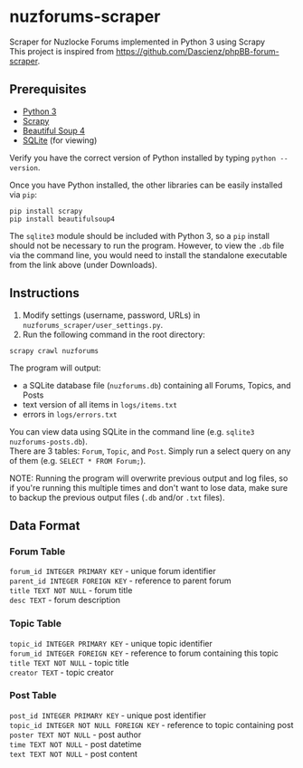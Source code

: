 # nuzforums-scraper
Scraper for Nuzlocke Forums implemented in Python 3 using Scrapy\
This project is inspired from https://github.com/Dascienz/phpBB-forum-scraper.

## Prerequisites
* [Python 3](https://www.python.org/downloads/)
* [Scrapy](https://scrapy.org/)
* [Beautiful Soup 4](https://www.crummy.com/software/BeautifulSoup/)
* [SQLite](https://www.sqlite.org/index.html) (for viewing)

Verify you have the correct version of Python installed by typing `python --version`.

Once you have Python installed, the other libraries can be easily installed via `pip`:

```
pip install scrapy
pip install beautifulsoup4
```

The `sqlite3` module should be included with Python 3, so a `pip` install should not be necessary to run the program. However, to view the `.db` file via the command line, you would need to install the standalone executable from the link above (under Downloads).

## Instructions
1. Modify settings (username, password, URLs) in `nuzforums_scraper/user_settings.py`.
2. Run the following command in the root directory:
```
scrapy crawl nuzforums
```
The program will output:
* a SQLite database file (`nuzforums.db`) containing all Forums, Topics, and Posts
* text version of all items in `logs/items.txt`
* errors in `logs/errors.txt`

You can view data using SQLite in the command line (e.g. `sqlite3 nuzforums-posts.db`).\
There are 3 tables: `Forum`, `Topic`, and `Post`. Simply run a select query on any of them (e.g. `SELECT * FROM Forum;`).

NOTE: Running the program will overwrite previous output and log files, so if you're running this multiple times and don't want to lose data, make sure to backup the previous output files (`.db` and/or `.txt` files). 

## Data Format
### Forum Table
`forum_id INTEGER PRIMARY KEY` - unique forum identifier\
`parent_id INTEGER FOREIGN KEY` - reference to parent forum\
`title TEXT NOT NULL` - forum title\
`desc TEXT` - forum description

### Topic Table
`topic_id INTEGER PRIMARY KEY` - unique topic identifier\
`forum_id INTEGER FOREIGN KEY` - reference to forum containing this topic\
`title TEXT NOT NULL` - topic title\
`creator TEXT` - topic creator

### Post Table
`post_id INTEGER PRIMARY KEY` - unique post identifier\
`topic_id INTEGER NOT NULL FOREIGN KEY` - reference to topic containing post\
`poster TEXT NOT NULL` - post author\
`time TEXT NOT NULL` - post datetime\
`text TEXT NOT NULL` - post content